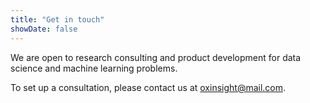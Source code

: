 ```yaml
---
title: "Get in touch"
showDate: false
---
```


We are open to research consulting and product development for data science and machine learning problems.

To set up a consultation, please contact us at oxinsight@mail.com.